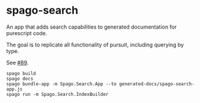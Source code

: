 # spago-search

An app that adds search capabilities to generated documentation for purescript code.

The goal is to replicate all functionality of pursuit, including querying by type.

See [#89](https://github.com/spacchetti/spago/issues/89).



```
spago build
spago docs
spago bundle-app -m Spago.Search.App --to generated-docs/spago-search-app.js
spago run -m Spago.Search.IndexBuilder
```
